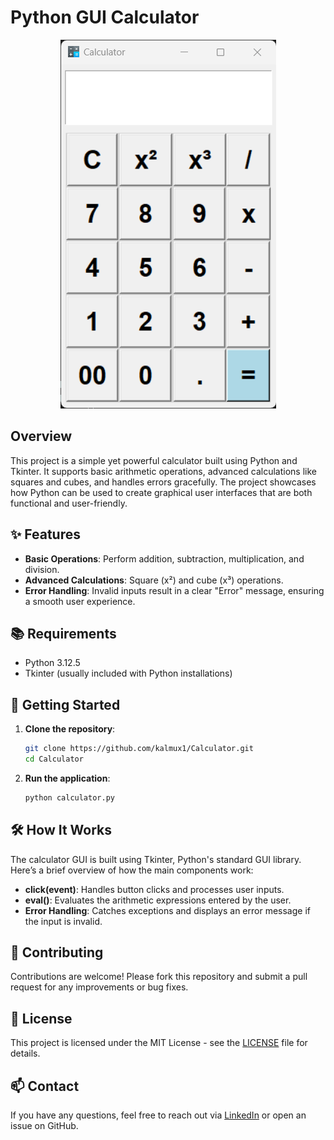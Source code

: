 #  Python GUI Calculator

<p align="center">
  <img src="https://github.com/kalmux1/Calculator/blob/main/Assets/calculator%20main.png" alt="Calculator GUI">
</p>


## Overview

This project is a simple yet powerful calculator built using Python and Tkinter. It supports basic arithmetic operations, advanced calculations like squares and cubes, and handles errors gracefully. The project showcases how Python can be used to create graphical user interfaces that are both functional and user-friendly.

## ✨ Features

- **Basic Operations**: Perform addition, subtraction, multiplication, and division.
- **Advanced Calculations**: Square (x²) and cube (x³) operations.
- **Error Handling**: Invalid inputs result in a clear "Error" message, ensuring a smooth user experience.

## 📚 Requirements

- Python 3.12.5
- Tkinter (usually included with Python installations)

## 🚀 Getting Started

1. **Clone the repository**:
    ```bash
    git clone https://github.com/kalmux1/Calculator.git
    cd Calculator
    ```

2. **Run the application**:
    ```bash
    python calculator.py
    ```

## 🛠️ How It Works

The calculator GUI is built using Tkinter, Python's standard GUI library. Here’s a brief overview of how the main components work:

- **click(event)**: Handles button clicks and processes user inputs.
- **eval()**: Evaluates the arithmetic expressions entered by the user.
- **Error Handling**: Catches exceptions and displays an error message if the input is invalid.

## 🤝 Contributing

Contributions are welcome! Please fork this repository and submit a pull request for any improvements or bug fixes.

## 📄 License

This project is licensed under the MIT License - see the [LICENSE](LICENSE) file for details.

## 📫 Contact

If you have any questions, feel free to reach out via [LinkedIn](https://www.linkedin.com/in/nitin-jaiswal-630662283/) or open an issue on GitHub.
